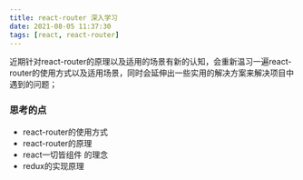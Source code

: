 ```yaml
---
title: react-router 深入学习
date: 2021-08-05 11:37:30
tags: [react, react-router]
---
```


近期针对react-router的原理以及适用的场景有新的认知，会重新温习一遍react-router的使用方式以及适用场景，同时会延伸出一些实用的解决方案来解决项目中遇到的问题；

### 思考的点
- react-router的使用方式
- react-router的原理
- react一切皆组件 的理念
- redux的实现原理

